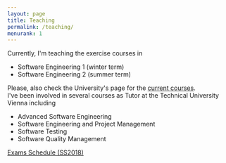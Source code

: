 ```yaml
---
layout: page
title: Teaching
permalink: /teaching/
menurank: 1
---
```


<div>
Currently, I'm teaching the exercise courses in 
<ul>
<li>Software Engineering 1 (winter term)</li>
<li>Software Engineering 2 (summer term)</li>
</ul> 
Please, also check the University's page for the <a href="https://campus.aau.at/studien/lvliste.jsp?atoken=914095040" target="_blank">current courses</a>.
</div>
<div>I've been involved in several courses as Tutor at the Technical University Vienna including 
<ul>
  <li>Advanced Software Engineering</li>
  <li>Software Engineering and Project Management</li>
  <li>Software Testing</li>
  <li>Software Quality Management</li>
</ul>

<div><a href="{{ site.url }}/teachingdata/PruefungsorgSS18.pdf">Exams Schedule (SS2018)</a></div>